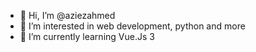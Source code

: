 - 👋 Hi, I’m @aziezahmed
- 👀 I’m interested in web development, python and more
- 🌱 I’m currently learning Vue.Js 3

<!---
aziezahmed/aziezahmed is a ✨ special ✨ repository because its `README.md` (this file) appears on your GitHub profile.
You can click the Preview link to take a look at your changes.
--->
